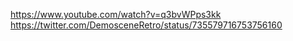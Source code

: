 https://www.youtube.com/watch?v=q3bvWPps3kk https://twitter.com/DemosceneRetro/status/735579716753756160